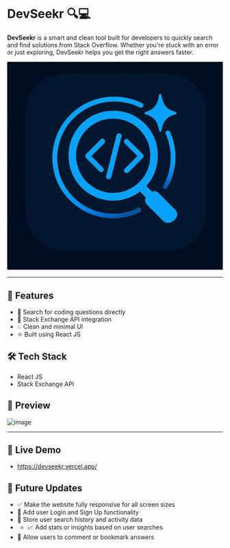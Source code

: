 # DevSeekr 🔍💻

**DevSeekr** is a smart and clean tool built for developers to quickly search and find solutions from Stack Overflow. Whether you're stuck with an error or just exploring, DevSeekr helps you get the right answers faster.

![DevSeekr Logo](./public/image.jpg)

---

## 🚀 Features

- 🔎 Search for coding questions directly
- 📡 Stack Exchange API integration
- 💡 Clean and minimal UI
- ⚛️ Built using React JS



## 🛠 Tech Stack

- React JS
- Stack Exchange API

 

## 📸 Preview

![image](https://github.com/user-attachments/assets/99efd9c0-e3a9-4a10-b4a7-808d2e9c38b6)


---


## 📡 Live Demo

- https://devseekr.vercel.app/


## 🔮 Future Updates

- ✅ Make the website fully responsive for all screen sizes
- 🔐 Add user Login and Sign Up functionality
- 💾 Store user search history and activity data
- - 📈 Add stats or insights based on user searches
- 💬 Allow users to comment or bookmark answers


